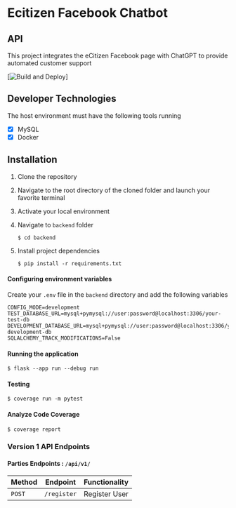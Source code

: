 # Ecitizen Facebook Chatbot

## API

This project integrates the eCitizen Facebook page with ChatGPT to provide automated customer support

[![Build and Deploy](https://github.com/ecitizen-ke/ecitizen-fb-chatbot/actions/workflows/develop.yml/badge.svg?branch=develop)]

## Developer Technologies

The host environment must have the following tools running

- [x] MySQL
- [x] Docker

## Installation

1. Clone the repository
2. Navigate to the root directory of the cloned folder and launch your favorite terminal
3. Activate your local environment
4. Navigate to `backend` folder

   `$ cd backend`

5. Install project dependencies

   `$ pip install -r requirements.txt`

#### Configuring environment variables

Create your `.env` file in the `backend` directory and add the following variables

```
CONFIG_MODE=development
TEST_DATABASE_URL=mysql+pymysql://user:password@localhost:3306/your-test-db
DEVELOPMENT_DATABASE_URL=mysql+pymysql://user:password@localhost:3306/your-development-db
SQLALCHEMY_TRACK_MODIFICATIONS=False
```

#### Running the application

`$ flask --app run --debug run`

#### Testing

`$ coverage run -m pytest`

#### Analyze Code Coverage

`$ coverage report`

### Version 1 API Endpoints

#### Parties Endpoints : `/api/v1/`

| Method | Endpoint    | Functionality |
| ------ | ----------- | ------------- |
| `POST` | `/register` | Register User |
